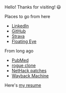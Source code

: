 Hello! Thanks for visiting! 😃  

Places to go from here

* [LinkedIn](https://www.linkedin.com/in/mlehotay/)
* [GitHub](https://github.com/mlehotay)
* [Strava](https://www.strava.com/athletes/mlehotay)
* [Floating Eye](http://www.floatingeye.net/)



From long ago

* [PubMed](http://www.ncbi.nlm.nih.gov/entrez/query.fcgi?cmd=Retrieve&db=PubMed&list_uids=15993867,15499384,12758148,11825885,11308020&dopt=DocSum)
* [rogue clone](http://rogueclone.sourceforge.net/)
* [NetHack patches](https://bilious.alt.org/?search&searchbar=lehotay)
* [Wayback Machine](https://web.archive.org/web/20050419172530/http://michael.lehotay.com/)



Here's [my resume](mlehotay-resume.pdf)